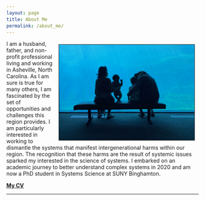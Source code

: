 ```yaml
---
layout: page
title: About Me
permalink: /about_me/
---
```



<img src="/assets/family.jpg" width="auto" height="250" border="1px solid #000" align="right" hspace="10" vspace="10">

I am a husband, father, and non-profit professional living and working in Asheville, North Carolina. As I am sure is true for many others, I am fascinated by the set of opportunities and challenges this region provides. I am particularly interested in working to dismantle the systems that manifest intergenerational harms within our region. The recognition that these harms are the result of systemic issues sparked my interested in the science of systems. I embarked on an academic journey to better understand complex systems in 2020 and am now a PhD student in Systems Science at SUNY Binghamton.


<a href="https://will-deter.github.io/assets/Will%20Deter,%20Online%20CV,%202025.pdf" target="_blank">**My CV**</a>

___